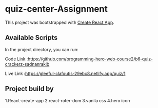 # quiz-center-Assignment

This project was bootstrapped with [Create React App](https://github.com/facebook/create-react-app).

## Available Scripts

In the project directory, you can run:

Code Link :https://github.com/programming-hero-web-course2/b6-quiz-crackerz-sadnanrakib


Live Link :https://gleeful-clafoutis-29ebc8.netlify.app/quiz/1


## Project build by
1.React-create-app
2.react-roter-dom
3.vanila css
4.hero icon
